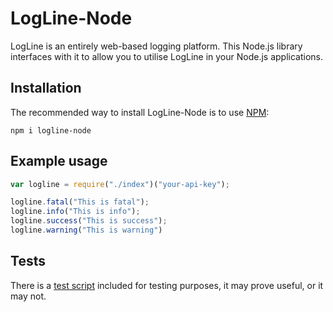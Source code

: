 # LogLine-Node
LogLine is an entirely web-based logging platform. This Node.js library interfaces with it to allow you to utilise LogLine in your Node.js applications.

## Installation
The recommended way to install LogLine-Node is to use [NPM](http://npmjs.org):

```npm i logline-node```

## Example usage

```js
var logline = require("./index")("your-api-key");

logline.fatal("This is fatal");
logline.info("This is info");
logline.success("This is success");
logline.warning("This is warning")
```

## Tests

There is a [test script](autofill.js) included for testing purposes, it may prove useful, or it may not.
